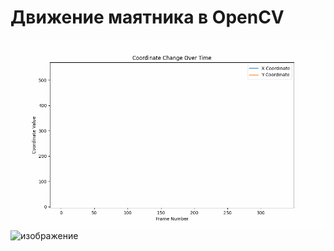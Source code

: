 # Движение маятника в OpenCV

![image](https://github.com/necrosskull/opencv_pendulum/blob/main/animation.gif)
![изображение](https://github.com/necrosskull/opencv_pendulum/assets/92830706/8aba0cc4-fd05-48e5-b9ad-c548b74f834f)

